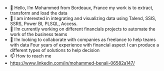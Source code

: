 - 👋 Hello, I’m Mohammed from Bordeaux, France my work is to extract, transform and load the data
- 👀 I am interested in integrating and visualizing data using Talend, SSIS, SSRS, Power BI, PLSQL, Access.
- 🌱 I’m currently working on different financials projects to automate the work of the business teams
- 💞️ I’m looking to collaborate with companies as freelance to help teams with data
Four years of experience with financial aspect I can produce a different types of solutions to help decision 
- 📫 How to reach me 
- https://www.linkedin.com/in/mohammed-benali-06582a147/

<!---
BENALI31/BENALI31 is a ✨ special ✨ repository because its `README.md` (this file) appears on your GitHub profile.
You can click the Preview link to take a look at your changes.
--->
